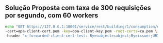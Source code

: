 ## Solução Proposta com taxa de 300 requisições por segundo, com 60 workers
```sh
echo "GET https://127.0.0.1:10001/service/rest/building/1/consumption/disaggregated" | \vegeta attack -duration=60s -rate=300  -workers=60 \
-cert=opa-client-cert.pem -key=opa-client-key.pem -root-certs=ca.pem \
-header "x-forwarded-client-cert-test: By=subject=subject;By=issuer;URI=spiffe://acme.com/projeto1" | tee results_opa_envoy_300_60.bin | vegeta report
```